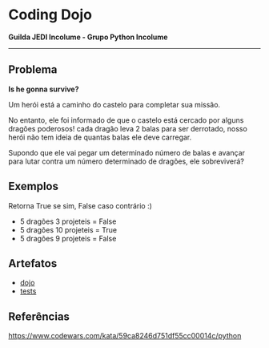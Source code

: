 # Coding Dojo

**Guilda JEDI Incolume - Grupo Python Incolume**

---

## Problema

**Is he gonna survive?**

Um herói está a caminho do castelo para completar sua missão.

No entanto, ele foi informado de que o castelo está cercado por alguns dragões poderosos! cada dragão leva 2 balas para ser derrotado, nosso herói não tem ideia de quantas balas ele deve carregar.

Supondo que ele vai pegar um determinado número de balas e avançar para lutar contra um número determinado de dragões, ele sobreviverá?

## Exemplos

Retorna True se sim, False caso contrário :)
- 5 dragões 3 projeteis = False
- 5 dragões 10 projeteis = True
- 5 dragões 9 projeteis = False

## Artefatos
- [dojo](./dojo20220803.py)
- [tests](./test_20220803.py)


## Referências

https://www.codewars.com/kata/59ca8246d751df55cc00014c/python

